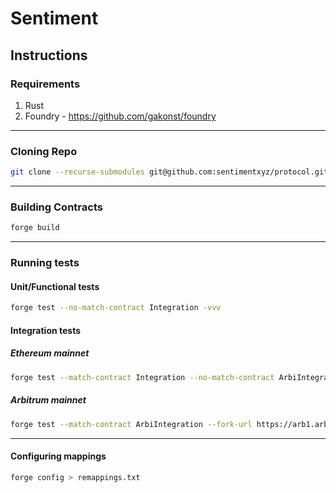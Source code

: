 # Sentiment

## Instructions

### Requirements

1. Rust
2. Foundry - https://github.com/gakonst/foundry

---

### Cloning Repo

```bash
git clone --recurse-submodules git@github.com:sentimentxyz/protocol.git
```

---

### Building Contracts

```bash
forge build
```

---

### Running tests

#### Unit/Functional tests

```bash
forge test --no-match-contract Integration -vvv
```

#### Integration tests

##### Ethereum mainnet

```bash
forge test --match-contract Integration --no-match-contract ArbiIntegration --fork-url https://rpc.ankr.com/eth
```

##### Arbitrum mainnet

```bash
forge test --match-contract ArbiIntegration --fork-url https://arb1.arbitrum.io/rpc -vvv
```

---

#### Configuring mappings

```bash
forge config > remappings.txt
```
